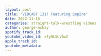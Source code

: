 ```yaml
---
layout: post
title: "VIDCAST 131! Featuring Empire"
date: 2022-11-16
categories: straight-talk-wrestling videos
author: george-mckay
spotify_track_id: 
youtube_video_id: xfyNLSuVAwI
apple_track_id: 
youtube_metadata: 
---
```

